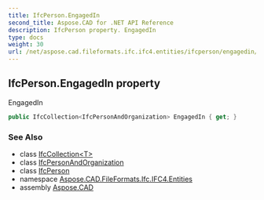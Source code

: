 ```yaml
---
title: IfcPerson.EngagedIn
second_title: Aspose.CAD for .NET API Reference
description: IfcPerson property. EngagedIn
type: docs
weight: 30
url: /net/aspose.cad.fileformats.ifc.ifc4.entities/ifcperson/engagedin/
---
```

## IfcPerson.EngagedIn property

EngagedIn

```csharp
public IfcCollection<IfcPersonAndOrganization> EngagedIn { get; }
```

### See Also

* class [IfcCollection&lt;T&gt;](../../../aspose.cad.fileformats.ifc/ifccollection-1/)
* class [IfcPersonAndOrganization](../../ifcpersonandorganization/)
* class [IfcPerson](../)
* namespace [Aspose.CAD.FileFormats.Ifc.IFC4.Entities](../../ifcperson/)
* assembly [Aspose.CAD](../../../)


